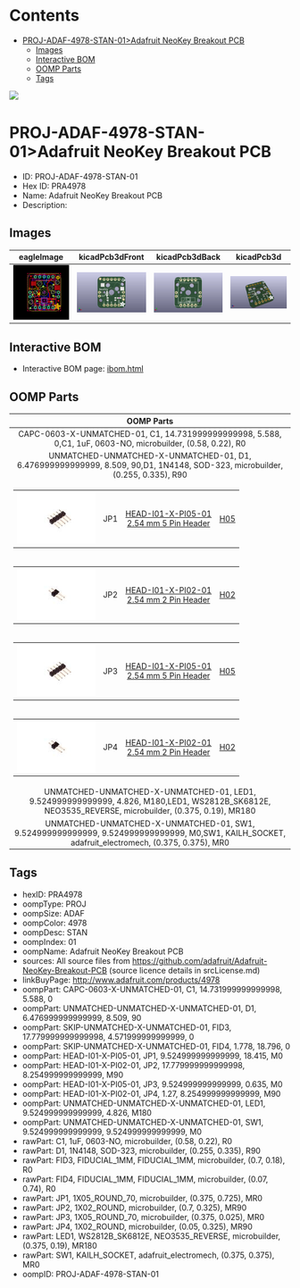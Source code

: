 



Contents
========

* [PROJ-ADAF-4978-STAN-01>Adafruit NeoKey Breakout PCB](#proj-adaf-4978-stan-01adafruit-neokey-breakout-pcb)
	* [Images](#images)
	* [Interactive BOM](#interactive-bom)
	* [OOMP Parts](#oomp-parts)
	* [Tags](#tags)
  
![][im]
# PROJ-ADAF-4978-STAN-01>Adafruit NeoKey Breakout PCB

- ID: PROJ-ADAF-4978-STAN-01
- Hex ID: PRA4978
- Name: Adafruit NeoKey Breakout PCB
- Description: 

## Images
  
  

|eagleImage|kicadPcb3dFront|kicadPcb3dBack|kicadPcb3d|
| :---: | :---: | :---: | :---: |
|[![eagleImage](eagleImage_140.png)](eagleImage_600.png)|[![kicadPcb3dFront](kicadPcb3dFront_140.png)](kicadPcb3dFront_600.png)|[![kicadPcb3dBack](kicadPcb3dBack_140.png)](kicadPcb3dBack_600.png)|[![kicadPcb3d](kicadPcb3d_140.png)](kicadPcb3d_600.png)|

## Interactive BOM

- Interactive BOM page: [ibom.html](kicad/bom/ibom.html)

## OOMP Parts
  

|OOMP Parts|
| :---: |
|CAPC-0603-X-UNMATCHED-01, C1, 14.731999999999998, 5.588, 0,C1, 1uF, 0603-NO, microbuilder, (0.58, 0.22), R0|
|UNMATCHED-UNMATCHED-X-UNMATCHED-01, D1, 6.476999999999999, 8.509, 90,D1, 1N4148, SOD-323, microbuilder, (0.255, 0.335), R90|
|<table><tr><td>![HEAD-I01-X-PI05-01](https://raw.githubusercontent.com/oomlout/oomlout_OOMP_parts/main/HEAD-I01-X-PI05-01/image_140.jpg)</td><td> JP1</td><td>[HEAD-I01-X-PI05-01<br>2.54 mm 5 Pin Header](https://github.com/oomlout/oomlout_OOMP_parts/tree/main/HEAD-I01-X-PI05-01/)</td><td>[H05](https://github.com/oomlout/oomlout_OOMP_parts/tree/main/HEAD-I01-X-PI05-01/)</td></tr></table>|
|<table><tr><td>![HEAD-I01-X-PI02-01](https://raw.githubusercontent.com/oomlout/oomlout_OOMP_parts/main/HEAD-I01-X-PI02-01/image_140.jpg)</td><td> JP2</td><td>[HEAD-I01-X-PI02-01<br>2.54 mm 2 Pin Header](https://github.com/oomlout/oomlout_OOMP_parts/tree/main/HEAD-I01-X-PI02-01/)</td><td>[H02](https://github.com/oomlout/oomlout_OOMP_parts/tree/main/HEAD-I01-X-PI02-01/)</td></tr></table>|
|<table><tr><td>![HEAD-I01-X-PI05-01](https://raw.githubusercontent.com/oomlout/oomlout_OOMP_parts/main/HEAD-I01-X-PI05-01/image_140.jpg)</td><td> JP3</td><td>[HEAD-I01-X-PI05-01<br>2.54 mm 5 Pin Header](https://github.com/oomlout/oomlout_OOMP_parts/tree/main/HEAD-I01-X-PI05-01/)</td><td>[H05](https://github.com/oomlout/oomlout_OOMP_parts/tree/main/HEAD-I01-X-PI05-01/)</td></tr></table>|
|<table><tr><td>![HEAD-I01-X-PI02-01](https://raw.githubusercontent.com/oomlout/oomlout_OOMP_parts/main/HEAD-I01-X-PI02-01/image_140.jpg)</td><td> JP4</td><td>[HEAD-I01-X-PI02-01<br>2.54 mm 2 Pin Header](https://github.com/oomlout/oomlout_OOMP_parts/tree/main/HEAD-I01-X-PI02-01/)</td><td>[H02](https://github.com/oomlout/oomlout_OOMP_parts/tree/main/HEAD-I01-X-PI02-01/)</td></tr></table>|
|UNMATCHED-UNMATCHED-X-UNMATCHED-01, LED1, 9.524999999999999, 4.826, M180,LED1, WS2812B_SK6812E, NEO3535_REVERSE, microbuilder, (0.375, 0.19), MR180|
|UNMATCHED-UNMATCHED-X-UNMATCHED-01, SW1, 9.524999999999999, 9.524999999999999, M0,SW1, KAILH_SOCKET, adafruit_electromech, (0.375, 0.375), MR0|

## Tags

- hexID: PRA4978
- oompType: PROJ
- oompSize: ADAF
- oompColor: 4978
- oompDesc: STAN
- oompIndex: 01
- oompName: Adafruit NeoKey Breakout PCB
- sources: All source files from https://github.com/adafruit/Adafruit-NeoKey-Breakout-PCB (source licence details in srcLicense.md)
- linkBuyPage: http://www.adafruit.com/products/4978
- oompPart: CAPC-0603-X-UNMATCHED-01, C1, 14.731999999999998, 5.588, 0
- oompPart: UNMATCHED-UNMATCHED-X-UNMATCHED-01, D1, 6.476999999999999, 8.509, 90
- oompPart: SKIP-UNMATCHED-X-UNMATCHED-01, FID3, 17.779999999999998, 4.571999999999999, 0
- oompPart: SKIP-UNMATCHED-X-UNMATCHED-01, FID4, 1.778, 18.796, 0
- oompPart: HEAD-I01-X-PI05-01, JP1, 9.524999999999999, 18.415, M0
- oompPart: HEAD-I01-X-PI02-01, JP2, 17.779999999999998, 8.254999999999999, M90
- oompPart: HEAD-I01-X-PI05-01, JP3, 9.524999999999999, 0.635, M0
- oompPart: HEAD-I01-X-PI02-01, JP4, 1.27, 8.254999999999999, M90
- oompPart: UNMATCHED-UNMATCHED-X-UNMATCHED-01, LED1, 9.524999999999999, 4.826, M180
- oompPart: UNMATCHED-UNMATCHED-X-UNMATCHED-01, SW1, 9.524999999999999, 9.524999999999999, M0
- rawPart: C1, 1uF, 0603-NO, microbuilder, (0.58, 0.22), R0
- rawPart: D1, 1N4148, SOD-323, microbuilder, (0.255, 0.335), R90
- rawPart: FID3, FIDUCIAL_1MM, FIDUCIAL_1MM, microbuilder, (0.7, 0.18), R0
- rawPart: FID4, FIDUCIAL_1MM, FIDUCIAL_1MM, microbuilder, (0.07, 0.74), R0
- rawPart: JP1, 1X05_ROUND_70, microbuilder, (0.375, 0.725), MR0
- rawPart: JP2, 1X02_ROUND, microbuilder, (0.7, 0.325), MR90
- rawPart: JP3, 1X05_ROUND_70, microbuilder, (0.375, 0.025), MR0
- rawPart: JP4, 1X02_ROUND, microbuilder, (0.05, 0.325), MR90
- rawPart: LED1, WS2812B_SK6812E, NEO3535_REVERSE, microbuilder, (0.375, 0.19), MR180
- rawPart: SW1, KAILH_SOCKET, adafruit_electromech, (0.375, 0.375), MR0
- oompID: PROJ-ADAF-4978-STAN-01



[im]: kicadPcb3d_450.png
